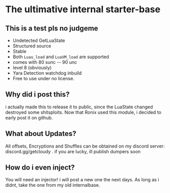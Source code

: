 # The ultimative internal starter-base
## This is a test pls no judgeme

- Undetected GetLuaState
- Structured source
- Stable
- Both `Luau_load` and `LuaVM_load` are supported
- comes with 80 sunc -- 90 unc
- level 8 (obviously)
- Yara Detection watchdog inbuild
- Free to use under no license.


## Why did i post this?
i actually made this to release it to public, since the LuaState changed destroyed some shitsploits. 
Now that Ronix used this module, i decided to early post it on github.

## What about Updates?
All offsets, Encryptions and Shuffles can be obtained on my discord server: discord.gg/getcloudy . if you are lucky, ill publish dumpers soon


## How do i even inject?
You will need an injector! i will post a new one the next days. As long as i didnt, take the one from my old internalbase. 

